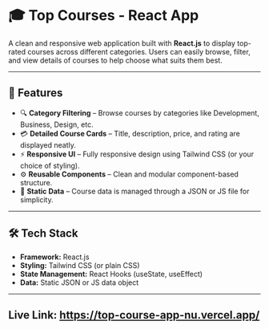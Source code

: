 # 🎓 Top Courses - React App

A clean and responsive web application built with **React.js** to display top-rated courses across different categories. Users can easily browse, filter, and view details of courses to help choose what suits them best.

---

## 🚀 Features

- 🔍 **Category Filtering** – Browse courses by categories like Development, Business, Design, etc.
- 💳 **Detailed Course Cards** – Title, description, price, and rating are displayed neatly.
- ⚡ **Responsive UI** – Fully responsive design using Tailwind CSS (or your choice of styling).
- ⚙️ **Reusable Components** – Clean and modular component-based structure.
- 📁 **Static Data** – Course data is managed through a JSON or JS file for simplicity.

---

## 🛠️ Tech Stack

- **Framework:** React.js
- **Styling:** Tailwind CSS (or plain CSS)
- **State Management:** React Hooks (useState, useEffect)
- **Data:** Static JSON or JS data object

---

## Live Link: https://top-course-app-nu.vercel.app/

